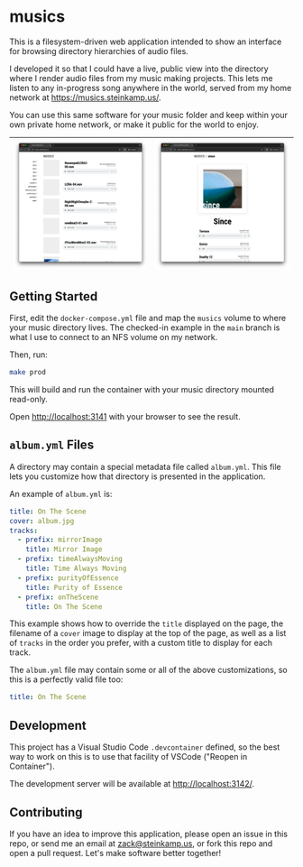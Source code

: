 # musics

This is a filesystem-driven web application intended to show an interface for
browsing directory hierarchies of audio files.

I developed it so that I could have a live, public view into the directory where
I render audio files from my music making projects. This lets me listen to any
in-progress song anywhere in the world, served from my home network at
https://musics.steinkamp.us/.

You can use this same software for your music folder and keep within your own
private home network, or make it public for the world to enjoy.

| ![Screenshot One](/public/screenshot1.png) | ![Screenshot Two](/public/screenshot2.png) |
| ------------------------------------------ | :----------------------------------------- |

## Getting Started

First, edit the `docker-compose.yml` file and map the `musics` volume to where
your music directory lives. The checked-in example in the `main` branch is what
I use to connect to an NFS volume on my network.

Then, run:

```bash
make prod
```

This will build and run the container with your music directory mounted read-only.

Open [http://localhost:3141](http://localhost:3141) with your browser to see the result.

## `album.yml` Files

A directory may contain a special metadata file called `album.yml`. This file
lets you customize how that directory is presented in the application.

An example of `album.yml` is:

```yaml
title: On The Scene
cover: album.jpg
tracks:
  - prefix: mirrorImage
    title: Mirror Image
  - prefix: timeAlwaysMoving
    title: Time Always Moving
  - prefix: purityOfEssence
    title: Purity of Essence
  - prefix: onTheScene
    title: On The Scene
```

This example shows how to override the `title` displayed on the page, the
filename of a `cover` image to display at the top of the page, as well as a list
of `tracks` in the order you prefer, with a custom title to display for each
track.

The `album.yml` file may contain some or all of the above customizations, so
this is a perfectly valid file too:

```yaml
title: On The Scene
```

## Development

This project has a Visual Studio Code `.devcontainer` defined, so the best way
to work on this is to use that facility of VSCode ("Reopen in Container").

The development server will be available at [http://localhost:3142/](http://localhost:3142/).

## Contributing

If you have an idea to improve this application, please open an issue in this
repo, or send me an email at [zack@steinkamp.us](mailto:zack@steinkamp.us), or
fork this repo and open a pull request. Let's make software better together!
